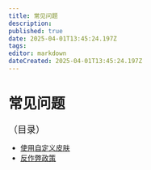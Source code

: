 ```yaml
---
title: 常见问题
description: 
published: true
date: 2025-04-01T13:45:24.197Z
tags: 
editor: markdown
dateCreated: 2025-04-01T13:45:24.197Z
---
```


# 常见问题
<font size="4">（目录）</font>

- [使用自定义皮肤](/常见问题/使用自定义皮肤)
- [反作弊政策](/常见问题/反作弊政策)